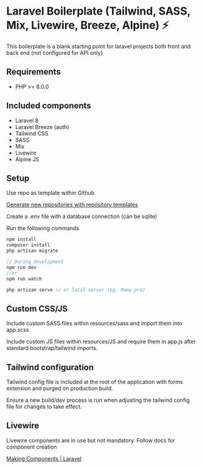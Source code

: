 # Laravel Boilerplate (Tailwind, SASS, Mix, Livewire, Breeze, Alpine) ⚡

This boilerplate is a blank starting point for laravel projects both front and back end (not configured for API only) 

## Requirements
- PHP >= 8.0.0

## Included components

- Laravel 8
- Laravel Breeze (auth)
- Tailwind CSS
- SASS
- Mix
- Livewire
- Alpine JS

## Setup

Use repo as template within Github

[Generate new repositories with repository templates](https://github.blog/2019-06-06-generate-new-repositories-with-repository-templates/)

Create a .env file with a database connection (can be sqlite)

Run the following commands

```jsx
npm install
composer install
php artisan migrate

// During development
npm run dev 
//or
npm run watch

php artisan serve // or local server (eg. Mamp pro)
```

## Custom CSS/JS

Include custom SASS files within resources/sass and import them into app.scss.

Include custom JS files within resources/JS and require them in app.js after standard bootstrap/tailwind imports.

## Tailwind configuration

Tailwind config file is included at the root of the application with forms extension and purged on production build.

Ensure a new build/dev process is run when adjusting the tailwind config file for changes to take effect.

## Livewire

Livewire components are in use but not mandatory. Follow docs for component creation

[Making Components | Laravel](https://laravel-livewire.com/docs/2.x/making-components)
